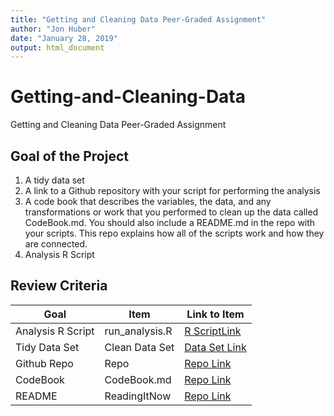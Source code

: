 ```yaml
---
title: "Getting and Cleaning Data Peer-Graded Assignment"
author: "Jon Huber"
date: "January 28, 2019"
output: html_document
---
```

# Getting-and-Cleaning-Data
Getting and Cleaning Data Peer-Graded Assignment

## Goal of the Project
1. A tidy data set
2. A link to a Github repository with your script for performing the analysis
3. A code book that describes the variables, the data, and any transformations or work that you performed to clean up the data called CodeBook.md. You should also include a README.md in the repo with your scripts. This repo explains how all of the scripts work and how they are connected.
4. Analysis R Script


## Review Criteria

Goal | Item | Link to Item
--- | --- | ---
Analysis R Script |  run_analysis.R |  [R ScriptLink](https://github.com/jlalhuber/Getting-and-Cleaning-Data/blob/master/run_analysis.R "run_analysis.R")
Tidy Data Set |  Clean Data Set |  [Data Set Link](https://github.com/jlalhuber/Getting-and-Cleaning-Data/blob/master/tidyData.txt "tidyData.txt")
Github Repo | Repo |  [Repo Link](https://github.com/jlalhuber/Getting-and-Cleaning-Data "Click to go to Repo")
CodeBook | CodeBook.md |  [Repo Link](https://github.com/jlalhuber/Getting-and-Cleaning-Data/blob/master/CodeBook.md "CodeBook.md")
README | ReadingItNow |  [Repo Link](https://github.com/jlalhuber/Getting-and-Cleaning-Data/blob/master/ReadMe.md "README.md")